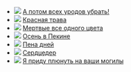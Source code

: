 * ![](/books/prose_contemporary/Борис%20Виан/А%20потом%20всех%20уродов%20убрать!.jpg) [А потом всех уродов убрать!](/books/prose_contemporary/Борис%20Виан/А%20потом%20всех%20уродов%20убрать!)
* ![](/books/prose_contemporary/Борис%20Виан/Красная%20трава.jpg) [Красная трава](/books/prose_contemporary/Борис%20Виан/Красная%20трава)
* ![](/books/prose_contemporary/Борис%20Виан/Мертвые%20все%20одного%20цвета.jpg) [Мертвые все одного цвета](/books/prose_contemporary/Борис%20Виан/Мертвые%20все%20одного%20цвета)
* ![](/books/prose_contemporary/Борис%20Виан/Осень%20в%20Пекине.jpg) [Осень в Пекине](/books/prose_contemporary/Борис%20Виан/Осень%20в%20Пекине)
* ![](/books/prose_contemporary/Борис%20Виан/Пена%20дней.jpg) [Пена дней](/books/prose_contemporary/Борис%20Виан/Пена%20дней)
* ![](/books/prose_contemporary/Борис%20Виан/Сердцедер.jpg) [Сердцедер](/books/prose_contemporary/Борис%20Виан/Сердцедер)
* ![](/books/prose_contemporary/Борис%20Виан/Я%20приду%20плюнуть%20на%20ваши%20могилы.jpg) [Я приду плюнуть на ваши могилы](/books/prose_contemporary/Борис%20Виан/Я%20приду%20плюнуть%20на%20ваши%20могилы)